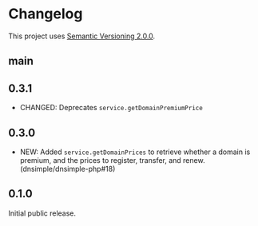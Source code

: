 # Changelog

This project uses [Semantic Versioning 2.0.0](http://semver.org/).

## main

## 0.3.1

- CHANGED: Deprecates `service.getDomainPremiumPrice`

## 0.3.0

- NEW: Added `service.getDomainPrices` to retrieve whether a domain is premium, and the prices to register, transfer, and renew. (dnsimple/dnsimple-php#18)

## 0.1.0

Initial public release.
